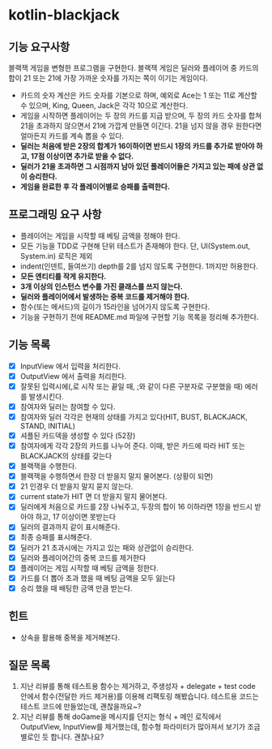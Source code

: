 # kotlin-blackjack

## 기능 요구사항
블랙잭 게임을 변형한 프로그램을 구현한다. 블랙잭 게임은 딜러와 플레이어 중 카드의 합이 21 또는 21에 가장 가까운 숫자를 가지는 쪽이 이기는 게임이다.

- 카드의 숫자 계산은 카드 숫자를 기본으로 하며, 예외로 Ace는 1 또는 11로 계산할 수 있으며, King, Queen, Jack은 각각 10으로 계산한다.
- 게임을 시작하면 플레이어는 두 장의 카드를 지급 받으며, 두 장의 카드 숫자를 합쳐 21을 초과하지 않으면서 21에 가깝게 만들면 이긴다. 21을 넘지 않을 경우 원한다면 얼마든지 카드를 계속 뽑을 수 있다.
- **딜러는 처음에 받은 2장의 합계가 16이하이면 반드시 1장의 카드를 추가로 받아야 하고, 17점 이상이면 추가로 받을 수 없다.**
- **딜러가 21을 초과하면 그 시점까지 남아 있던 플레이어들은 가지고 있는 패에 상관 없이 승리한다.**
- **게임을 완료한 후 각 플레이어별로 승패를 출력한다.**


## 프로그래밍 요구 사항
- 플레이어는 게임을 시작할 때 베팅 금액을 정해야 한다.
- 모든 기능을 TDD로 구현해 단위 테스트가 존재해야 한다. 단, UI(System.out, System.in) 로직은 제외
- indent(인덴트, 들여쓰기) depth를 2를 넘지 않도록 구현한다. 1까지만 허용한다.
- **모든 엔티티를 작게 유지한다.**
- **3개 이상의 인스턴스 변수를 가진 클래스를 쓰지 않는다.**
- **딜러와 플레이어에서 발생하는 중복 코드를 제거해야 한다.**
- 함수(또는 메서드)의 길이가 15라인을 넘어가지 않도록 구현한다.
- 기능을 구현하기 전에 README.md 파일에 구현할 기능 목록을 정리해 추가한다.

## 기능 목록
- [x] InputView 에서 입력을 처리한다.
- [x] OutputView 에서 출력을 처리한다.
- [x] 잘못된 입력시에(,로 시작 또는 끝일 때, ;와 같이 다른 구분자로 구분했을 때) 에러를 발생시킨다.
- [x] 참여자와 딜러는 참여할 수 있다.
- [x] 참여자와 딜러 각각은 현재의 상태를 가지고 있다(HIT, BUST, BLACKJACK, STAND, INITIAL)
- [x] 셔플된 카드덱을 생성할 수 있다 (52장)
- [x] 참여자에게 각각 2장의 카드를 나누어 준다. 이때, 받은 카드에 따라 HIT 또는 BLACKJACK의 상태를 갖는다
- [x] 블랙잭을 수행한다.
- [x] 블랙잭을 수행하면서 한장 더 받을지 말지 물어본다. (상황이 되면)
- [x] 21 인경우 더 받을지 말지 묻지 않는다.
- [x] current state가 HIT 면 더 받을지 말지 물어본다.
- [x] 딜러에게 처음으로 카드를 2장 나눠주고, 두장의 합이 16 이하라면 1장을 반드시 받아야 하고, 17 이상이면 못받는다
- [x] 딜러의 결과까지 같이 표시해준다.
- [x] 최종 승패를 표시해준다.
- [x] 딜러가 21 초과시에는 가지고 있는 패와 상관없이 승리한다.
- [x] 딜러와 플레이어간의 중복 코드를 제거한다
- [x] 플레이어는 게임 시작할 때 베팅 금액을 정한다.
- [x] 카드를 더 뽑아 초과 했을 때 베팅 금액을 모두 잃는다
- [x] 승리 했을 때 배팅한 금액 만큼 받는다.

## 힌트
- 상속을 활용해 중복을 제거해본다.

## 질문 목록
1. 지난 리뷰를 통해 테스트용 함수는 제거하고, 주생성자 + delegate + test code 안에서 함수(전달한 카드 제거용)를 이용해 리팩토링 해봤습니다.
테스트용 코드는 테스트 코드에 만들었는데, 괜찮을까요~?
2. 지난 리뷰를 통해 doGame을 메시지를 던지는 형식 + 메인 로직에서 OutputView, InputView를 제거했는데, 함수형 파라미터가 많아져서 보기가 조금 별로인 듯 합니다. 괜찮나요?
